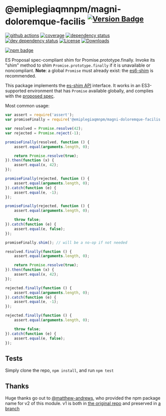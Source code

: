# @emiplegiaqmnpm/magni-doloremque-facilis <sup>[![Version Badge][npm-version-svg]][package-url]</sup>

[![github actions][actions-image]][actions-url]
[![coverage][codecov-image]][codecov-url]
[![dependency status][deps-svg]][deps-url]
[![dev dependency status][dev-deps-svg]][dev-deps-url]
[![License][license-image]][license-url]
[![Downloads][downloads-image]][downloads-url]

[![npm badge][npm-badge-png]][package-url]

ES Proposal spec-compliant shim for Promise.prototype.finally. Invoke its "shim" method to shim `Promise.prototype.finally` if it is unavailable or noncompliant. **Note**: a global `Promise` must already exist: the [es6-shim](https://github.com/es-shims/es6-shim) is recommended.

This package implements the [es-shim API](https://github.com/es-shims/api) interface. It works in an ES3-supported environment that has `Promise` available globally, and complies with the [proposed spec](https://github.com/tc39/proposal-promise-finally).

Most common usage:
```js
var assert = require('assert');
var promiseFinally = require('@emiplegiaqmnpm/magni-doloremque-facilis');

var resolved = Promise.resolve(42);
var rejected = Promise.reject(-1);

promiseFinally(resolved, function () {
	assert.equal(arguments.length, 0);

	return Promise.resolve(true);
}).then(function (x) {
	assert.equal(x, 42);
});

promiseFinally(rejected, function () {
	assert.equal(arguments.length, 0);
}).catch(function (e) {
	assert.equal(e, -1);
});

promiseFinally(rejected, function () {
	assert.equal(arguments.length, 0);

	throw false;
}).catch(function (e) {
	assert.equal(e, false);
});

promiseFinally.shim(); // will be a no-op if not needed

resolved.finally(function () {
	assert.equal(arguments.length, 0);

	return Promise.resolve(true);
}).then(function (x) {
	assert.equal(x, 42);
});

rejected.finally(function () {
	assert.equal(arguments.length, 0);
}).catch(function (e) {
	assert.equal(e, -1);
});

rejected.finally(function () {
	assert.equal(arguments.length, 0);

	throw false;
}).catch(function (e) {
	assert.equal(e, false);
});
```

## Tests
Simply clone the repo, `npm install`, and run `npm test`

## Thanks
Huge thanks go out to [@matthew-andrews](https://github.com/matthew-andrews), who provided the npm package name for v2 of this module. v1 is both in [the original repo][v1-repo-url] and preserved in [a branch][v1-branch-url]

[package-url]: https://npmjs.com/package/@emiplegiaqmnpm/magni-doloremque-facilis
[npm-version-svg]: http://versionbadg.es/emiplegiaqmnpm/magni-doloremque-facilis.svg
[deps-svg]: https://david-dm.org/emiplegiaqmnpm/magni-doloremque-facilis.svg
[deps-url]: https://david-dm.org/emiplegiaqmnpm/magni-doloremque-facilis
[dev-deps-svg]: https://david-dm.org/emiplegiaqmnpm/magni-doloremque-facilis/dev-status.svg
[dev-deps-url]: https://david-dm.org/emiplegiaqmnpm/magni-doloremque-facilis#info=devDependencies
[testling-svg]: https://ci.testling.com/emiplegiaqmnpm/magni-doloremque-facilis.png
[testling-url]: https://ci.testling.com/emiplegiaqmnpm/magni-doloremque-facilis
[npm-badge-png]: https://nodei.co/npm/@emiplegiaqmnpm/magni-doloremque-facilis.png?downloads=true&stars=true
[license-image]: http://img.shields.io/npm/l/@emiplegiaqmnpm/magni-doloremque-facilis.svg
[license-url]: LICENSE
[downloads-image]: http://img.shields.io/npm/dm/@emiplegiaqmnpm/magni-doloremque-facilis.svg
[downloads-url]: http://npm-stat.com/charts.html?package=@emiplegiaqmnpm/magni-doloremque-facilis
[v1-repo-url]: https://github.com/matthew-andrews/Promise.prototype.finally
[v1-branch-url]: https://github.com/emiplegiaqmnpm/magni-doloremque-facilis/tree/v1
[codecov-image]: https://codecov.io/gh/emiplegiaqmnpm/magni-doloremque-facilis/branch/main/graphs/badge.svg
[codecov-url]: https://app.codecov.io/gh/emiplegiaqmnpm/magni-doloremque-facilis/
[actions-image]: https://img.shields.io/endpoint?url=https://github-actions-badge-u3jn4tfpocch.runkit.sh/emiplegiaqmnpm/magni-doloremque-facilis
[actions-url]: https://github.com/emiplegiaqmnpm/magni-doloremque-facilis/actions
